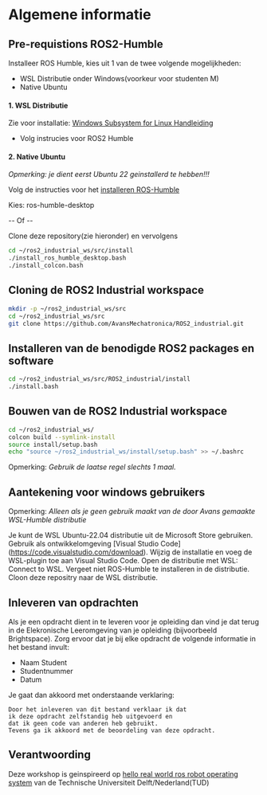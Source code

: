 # Algemene informatie

## Pre-requistions ROS2-Humble
Installeer ROS Humble, kies uit 1 van de twee volgende mogelijkheden:
* WSL Distributie onder Windows(voorkeur voor studenten M)
* Native Ubuntu
#### 1. WSL Distributie
Zie voor installatie: [Windows Subsystem for Linux Handleiding](https://avansmechatronica.github.io/WindowsSubsystemForLinuxHandleiding/)
* Volg instrucies voor ROS2 Humble


#### 2. Native Ubuntu
*Opmerking: je dient eerst Ubuntu 22 geinstallerd te hebben!!!*

Volg de instructies voor het [installeren ROS-Humble](https://docs.ros.org/en/humble/Installation/Ubuntu-Install-Debs.html)

Kies: ros-humble-desktop

-- Of --

Clone deze repository(zie hieronder) en vervolgens
```bash
cd ~/ros2_industrial_ws/src/install
./install_ros_humble_desktop.bash
./install_colcon.bash
```


## Cloning de ROS2 Industrial workspace
```bash
mkdir -p ~/ros2_industrial_ws/src
cd ~/ros2_industrial_ws/src
git clone https://github.com/AvansMechatronica/ROS2_industrial.git
```

## Installeren van de benodigde ROS2 packages en software
```bash
cd ~/ros2_industrial_ws/src/ROS2_industrial/install
./install.bash
```

## Bouwen van de ROS2 Industrial workspace
```bash
cd ~/ros2_industrial_ws/
colcon build --symlink-install
source install/setup.bash
echo "source ~/ros2_industrial_ws/install/setup.bash" >> ~/.bashrc
```
Opmerking: *Gebruik de laatse regel slechts 1 maal.*

## Aantekening voor windows gebruikers
Opmerking: *Alleen als je geen gebruik maakt van de door Avans gemaakte WSL-Humble distributie*

Je kunt de WSL Ubuntu-22.04 distributie uit de Microsoft Store gebruiken. Gebruik als ontwikkelomgeving [Visual Studio Code] (https://code.visualstudio.com/download). Wijzig de installatie en voeg de WSL-plugin toe aan Visual Studio Code. Open de distributie met <F1>WSL: Connect to WSL. Vergeet niet ROS-Humble te installeren in de distributie. Cloon deze repositry naar de WSL distributie.

## Inleveren van opdrachten
Als je een opdracht dient in te leveren voor je opleiding dan vind je dat terug in de Elekronische Leeromgeving van je opleiding (bijvoorbeeld Brightspace). Zorg ervoor dat je bij elke opdracht de volgende informatie in het bestand invult:
* Naam Student
* Studentnummer
* Datum

Je gaat dan akkoord met onderstaande verklaring:
~~~
Door het inleveren van dit bestand verklaar ik dat 
ik deze opdracht zelfstandig heb uitgevoerd en
dat ik geen code van anderen heb gebruikt.
Tevens ga ik akkoord met de beoordeling van deze opdracht.
~~~


## Verantwoording

Deze workshop is geinspireerd op [hello real world ros robot operating system](https://ocw.tudelft.nl/courses/hello-real-world-ros-robot-operating-system/) van de Technische Universiteit Delft/Nederland(TUD)

